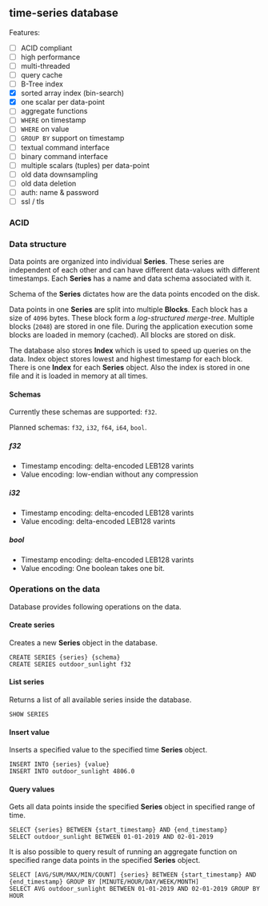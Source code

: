 time-series database
---------------------

Features:
- [ ] ACID compliant
- [ ] high performance
- [ ] multi-threaded
- [ ] query cache
- [ ] B-Tree index
- [x] sorted array index (bin-search)
- [x] one scalar per data-point
- [ ] aggregate functions
- [ ] `WHERE` on timestamp
- [ ] `WHERE` on value
- [ ] `GROUP BY` support on timestamp
- [ ] textual command interface
- [ ] binary command interface
- [ ] multiple scalars (tuples) per data-point
- [ ] old data downsampling
- [ ] old data deletion
- [ ] auth: name & password
- [ ] ssl / tls

### ACID

### Data structure

Data points are organized into individual **Series**. These series are independent 
of each other and can have different data-values with different timestamps. Each
**Series** has a name and data schema associated with it.

Schema of the **Series** dictates how are the data points encoded on the disk.

Data points in one **Series** are split into multiple **Blocks**. Each block
has a size of `4096` bytes. These block form a *log-structured merge-tree*. 
Multiple blocks (`2048`) are stored in one file. During the application execution
some blocks are loaded in memory (cached). All blocks are stored on disk.

The database also stores **Index** which is used to speed up queries on the data. Index
object stores lowest and highest timestamp for each block. There is one **Index** for each
**Series** object. Also the index is stored in one file and it is loaded in memory at all
times.

#### Schemas

Currently these schemas are supported: `f32`.

Planned schemas: `f32`, `i32`, `f64`, `i64`, `bool`.

##### f32

- Timestamp encoding: delta-encoded LEB128 varints
- Value encoding: low-endian without any compression

##### i32

- Timestamp encoding: delta-encoded LEB128 varints
- Value encoding: delta-encoded LEB128 varints

##### bool

- Timestamp encoding: delta-encoded LEB128 varints
- Value encoding: One boolean takes one bit.


### Operations on the data

Database provides following operations on the data.

#### Create series

Creates a new **Series** object in the database.

```
CREATE SERIES {series} {schema}
CREATE SERIES outdoor_sunlight f32
```

#### List series

Returns a list of all available series inside the database.

```
SHOW SERIES
```

#### Insert value

Inserts a specified value to the specified time **Series** object.

```
INSERT INTO {series} {value}
INSERT INTO outdoor_sunlight 4806.0
```

#### Query values

Gets all data points inside the specified **Series** object in specified range of time.

```
SELECT {series} BETWEEN {start_timestamp} AND {end_timestamp}
SELECT outdoor_sunlight BETWEEN 01-01-2019 AND 02-01-2019
```

It is also possible to query result of running an aggregate function on specified range data points in the specified **Series** object.

```
SELECT [AVG/SUM/MAX/MIN/COUNT] {series} BETWEEN {start_timestamp} AND {end_timestamp} GROUP BY [MINUTE/HOUR/DAY/WEEK/MONTH]
SELECT AVG outdoor_sunlight BETWEEN 01-01-2019 AND 02-01-2019 GROUP BY HOUR
```